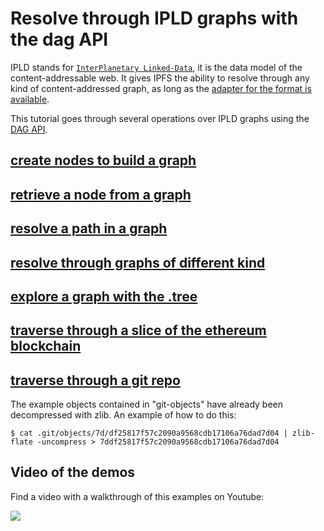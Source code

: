 Resolve through IPLD graphs with the dag API
============================================

IPLD stands for [`InterPlanetary Linked-Data`](https://ipld.io/), it is the data model of the content-addressable web. It gives IPFS the ability to resolve through any kind of content-addressed graph, as long as the [adapter for the format is available](https://github.com/ipld/interface-ipld-format#modules-that-implement-the-interface).

This tutorial goes through several operations over IPLD graphs using the [DAG API](https://github.com/ipfs/interface-ipfs-core/tree/master/API/dag).

## [create nodes to build a graph](./put.js)

## [retrieve a node from a graph](./get.js)

## [resolve a path in a graph](./get-path.js)

## [resolve through graphs of different kind](./get-path-accross-formats.js)

## [explore a graph with the .tree](./tree.js)

## [traverse through a slice of the ethereum blockchain](./eth.js)

## [traverse through a git repo](./git.js)
The example objects contained in "git-objects" have already been decompressed with zlib.  An example of how to do this:

    $ cat .git/objects/7d/df25817f57c2090a9568cdb17106a76dad7d04 | zlib-flate -uncompress > 7ddf25817f57c2090a9568cdb17106a76dad7d04

## Video of the demos

Find a video with a walkthrough of this examples on Youtube:

[![](https://ipfs.io/ipfs/QmYkeiPtVTR8TdgBNa4u46RvjfnbUFUxSDdb8BqDpqDEer)](https://youtu.be/drULwJ_ZDRQ?t=1m29s)

